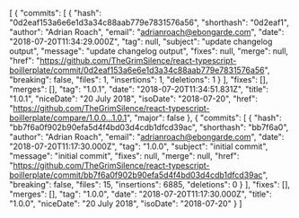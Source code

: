 [
  {
    "commits": [
      {
        "hash": "0d2eaf153a6e6e1d3a34c88aab779e7831576a56",
        "shorthash": "0d2eaf1",
        "author": "Adrian Roach",
        "email": "adrianroach@ebongarde.com",
        "date": "2018-07-20T11:34:29.000Z",
        "tag": null,
        "subject": "update changelog output",
        "message": "update changelog output",
        "fixes": null,
        "merge": null,
        "href": "https://github.com/TheGrimSilence/react-typescript-boillerplate/commit/0d2eaf153a6e6e1d3a34c88aab779e7831576a56",
        "breaking": false,
        "files": 1,
        "insertions": 1,
        "deletions": 1
      }
    ],
    "fixes": [],
    "merges": [],
    "tag": "1.0.1",
    "date": "2018-07-20T11:34:51.831Z",
    "title": "1.0.1",
    "niceDate": "20 July 2018",
    "isoDate": "2018-07-20",
    "href": "https://github.com/TheGrimSilence/react-typescript-boillerplate/compare/1.0.0...1.0.1",
    "major": false
  },
  {
    "commits": [
      {
        "hash": "bb7f6a0f902b90efa5d4f4bd03d4cdb1dfcd39ac",
        "shorthash": "bb7f6a0",
        "author": "Adrian Roach",
        "email": "adrianroach@ebongarde.com",
        "date": "2018-07-20T11:17:30.000Z",
        "tag": "1.0.0",
        "subject": "initial commit",
        "message": "initial commit",
        "fixes": null,
        "merge": null,
        "href": "https://github.com/TheGrimSilence/react-typescript-boillerplate/commit/bb7f6a0f902b90efa5d4f4bd03d4cdb1dfcd39ac",
        "breaking": false,
        "files": 15,
        "insertions": 6885,
        "deletions": 0
      }
    ],
    "fixes": [],
    "merges": [],
    "tag": "1.0.0",
    "date": "2018-07-20T11:17:30.000Z",
    "title": "1.0.0",
    "niceDate": "20 July 2018",
    "isoDate": "2018-07-20"
  }
]
